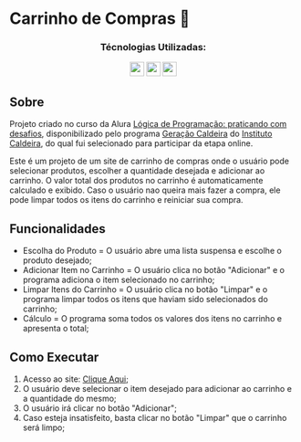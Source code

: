 # Carrinho de Compras 🛒

<div align="center">
  <h3>Técnologias Utilizadas:</h3>
  <img src="https://cdn.jsdelivr.net/gh/devicons/devicon@latest/icons/javascript/javascript-original.svg" width="25" height="25" />
  <img src="https://cdn.jsdelivr.net/gh/devicons/devicon@latest/icons/html5/html5-original.svg" width="25" height="25"" />
  <img src="https://cdn.jsdelivr.net/gh/devicons/devicon@latest/icons/css3/css3-original.svg" width="25" height="25" />
</div>

## Sobre
Projeto criado no curso da Alura [Lógica de Programação: praticando com desafios](https://cursos.alura.com.br/course/logica-programacao-praticando-desafios), disponibilizado pelo programa [Geração Caldeira](https://www.geracaocaldeira.org/) do [Instituto Caldeira](https://institutocaldeira.org.br/), do qual fui selecionado para participar da etapa online.<br>

Este é um projeto de um site de carrinho de compras onde o usuário pode selecionar produtos, escolher a quantidade desejada e adicionar ao carrinho. O valor total dos produtos no carrinho é automaticamente calculado e exibido. Caso o usuário nao queira mais fazer a compra, ele pode limpar todos os itens do carrinho e reiniciar sua compra.

## Funcionalidades
-  Escolha do Produto = O usuário abre uma lista suspensa e escolhe o produto desejado;
-  Adicionar Item no Carrinho = O usuário clica no botão "Adicionar" e o programa adiciona o item selecionado no carrinho;
-  Limpar Itens do Carrinho = O usuário clica no botão "Limpar" e o programa limpar todos os itens que haviam sido selecionados do carrinho;
-  Cálculo = O programa soma todos os valores dos itens no carrinho e apresenta o total;

## Como Executar
1. Acesso ao site: [Clique Aqui]();
2. O usuário deve selecionar o item desejado para adicionar ao carrinho e a quantidade do mesmo;
3. O usuário irá clicar no botão "Adicionar";
4. Caso esteja insatisfeito, basta clicar no botão "Limpar" que o carrinho será limpo;
